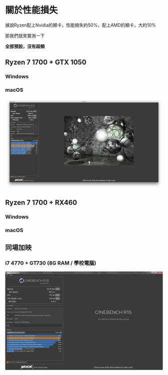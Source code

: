 # 關於性能損失

據說Ryzen配上Nvidia的顯卡，性能損失約50%，配上AMD的顯卡，大約10%

那我們就來實測一下

**全部預設，沒有超頻**

## Ryzen 7 1700 + GTX 1050

### Windows



### macOS

![](../.gitbook/assets/r15.png)

## Ryzen 7 1700 + RX460

### Windows



### macOS



## 同場加映

### i7 4770 + GT730 \(8G RAM / 學校電腦\)

![](../.gitbook/assets/gt730.png)

